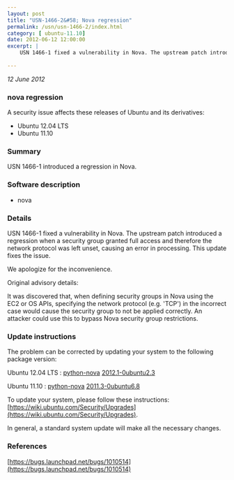 ```yaml
---
layout: post
title: "USN-1466-2&#58; Nova regression"
permalink: /usn/usn-1466-2/index.html
category: [ ubuntu-11.10]
date: 2012-06-12 12:00:00
excerpt: |
    USN 1466-1 fixed a vulnerability in Nova. The upstream patch introduced a regression when a security group granted full access and therefore the network protocol was left unset, causing an error in processing. This update fixes the issue.
    
--- 
```

 
 

*12 June 2012*

### nova regression

A security issue affects these releases of Ubuntu and its derivatives:

* Ubuntu 12.04 LTS
* Ubuntu 11.10

### Summary

USN 1466-1 introduced a regression in Nova. 

### Software description

* nova 

### Details

USN 1466-1 fixed a vulnerability in Nova. The upstream patch introduced a regression when a security group granted full access and therefore the network protocol was left unset, causing an error in processing. This update fixes the issue.

We apologize for the inconvenience.

Original advisory details:

 It was discovered that, when defining security groups in Nova using the EC2 or OS APIs, specifying the network protocol (e.g. &#39;TCP&#39;) in the incorrect case would cause the security group to not be applied correctly. An attacker could use this to bypass Nova security group restrictions. 

### Update instructions

The problem can be corrected by updating your system to the following package version:

Ubuntu 12.04 LTS
 : [python-nova](https://launchpad.net/ubuntu/+source/nova) <span> [2012.1-0ubuntu2.3](https://launchpad.net/ubuntu/+source/nova/2012.1-0ubuntu2.3) </span> 

Ubuntu 11.10
 : [python-nova](https://launchpad.net/ubuntu/+source/nova) <span> [2011.3-0ubuntu6.8](https://launchpad.net/ubuntu/+source/nova/2011.3-0ubuntu6.8) </span> 

To update your system, please follow these instructions: [https://wiki.ubuntu.com/Security/Upgrades](https://wiki.ubuntu.com/Security/Upgrades).

In general, a standard system update will make all the necessary changes. 

### References

 
 [https://bugs.launchpad.net/bugs/1010514](https://bugs.launchpad.net/bugs/1010514)
 

